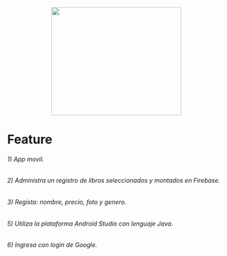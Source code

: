 <div id="fo" align="center">
<img src="https://cdn.dribbble.com/users/187497/screenshots/1291104/iphone.gif" width="300" height="250">
</div>
<html lang="en">
<!DOCTYPE html>
<html lang="en">
<!DOCTYPE html>
<html lang="en">

<body>
<h1>Feature</h1>    
<h6>
    1) App movil.  
</h6>

<h6>
    2) Administra un registro de libros seleccionados y montados en Firebase.  
</h6>
<h6>
    3) Regista: nombre, precio, foto y genero.    
</h6>
<h6>
    5) Utiliza la plataforma Android Studio con lenguaje Java.
</h6>
<h6>
    6) Ingresa con login de Google.
</h6>
</body>
</html>

